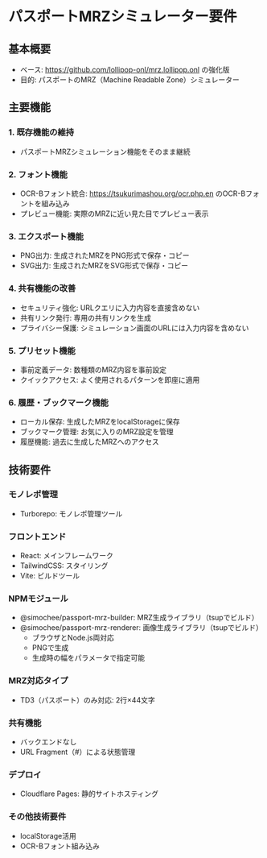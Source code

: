 # パスポートMRZシミュレーター要件

## 基本概要
- ベース: https://github.com/lollipop-onl/mrz.lollipop.onl の強化版
- 目的: パスポートのMRZ（Machine Readable Zone）シミュレーター

## 主要機能

### 1. 既存機能の維持
- パスポートMRZシミュレーション機能をそのまま継続

### 2. フォント機能
- OCR-Bフォント統合: https://tsukurimashou.org/ocr.php.en のOCR-Bフォントを組み込み
- プレビュー機能: 実際のMRZに近い見た目でプレビュー表示

### 3. エクスポート機能
- PNG出力: 生成されたMRZをPNG形式で保存・コピー
- SVG出力: 生成されたMRZをSVG形式で保存・コピー

### 4. 共有機能の改善
- セキュリティ強化: URLクエリに入力内容を直接含めない
- 共有リンク発行: 専用の共有リンクを生成
- プライバシー保護: シミュレーション画面のURLには入力内容を含めない

### 5. プリセット機能
- 事前定義データ: 数種類のMRZ内容を事前設定
- クイックアクセス: よく使用されるパターンを即座に適用

### 6. 履歴・ブックマーク機能
- ローカル保存: 生成したMRZをlocalStorageに保存
- ブックマーク管理: お気に入りのMRZ設定を管理
- 履歴機能: 過去に生成したMRZへのアクセス

## 技術要件

### モノレポ管理
- Turborepo: モノレポ管理ツール

### フロントエンド
- React: メインフレームワーク
- TailwindCSS: スタイリング
- Vite: ビルドツール

### NPMモジュール
- @simochee/passport-mrz-builder: MRZ生成ライブラリ（tsupでビルド）
- @simochee/passport-mrz-renderer: 画像生成ライブラリ（tsupでビルド）
  - ブラウザとNode.js両対応
  - PNGで生成
  - 生成時の幅をパラメータで指定可能

### MRZ対応タイプ
- TD3（パスポート）のみ対応: 2行×44文字

### 共有機能
- バックエンドなし
- URL Fragment（#）による状態管理

### デプロイ
- Cloudflare Pages: 静的サイトホスティング

### その他技術要件
- localStorage活用
- OCR-Bフォント組み込み
